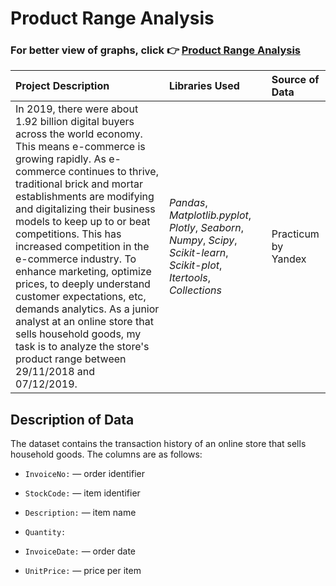# Product Range Analysis

### For better view of graphs, click 👉 [Product Range Analysis](https://nbviewer.jupyter.org/github/Emmanuel-Nti/product_range_analysis/blob/master/final_project_e_nti.ipynb)


| Project Description | Libraries Used | Source of Data |
| :---------------------- | :---------------------- | :---------------------- | 
|In 2019, there were about 1.92 billion digital buyers across the world economy. This means e-commerce is growing rapidly. As e-commerce continues to thrive, traditional brick and mortar establishments are modifying and digitalizing their business models to keep up to or beat competitions. This has increased competition in the e-commerce industry. To enhance marketing, optimize prices, to deeply understand customer expectations, etc, demands analytics. As a junior analyst at an online store that sells household goods, my task is to analyze the store's product range between 29/11/2018 and 07/12/2019.  | *Pandas*, *Matplotlib.pyplot*, *Plotly*, *Seaborn*, *Numpy*, *Scipy*, *Scikit-learn*, *Scikit-plot*, *Itertools*, *Collections* | Practicum by Yandex |


## Description of Data
The dataset contains the transaction history of an online store that sells household goods.
The columns are as follows:

- `InvoiceNo:` — order identifier

- `StockCode:` — item identifier

- `Description:` — item name

- `Quantity:`

- `InvoiceDate:` — order date

- `UnitPrice:` — price per item
